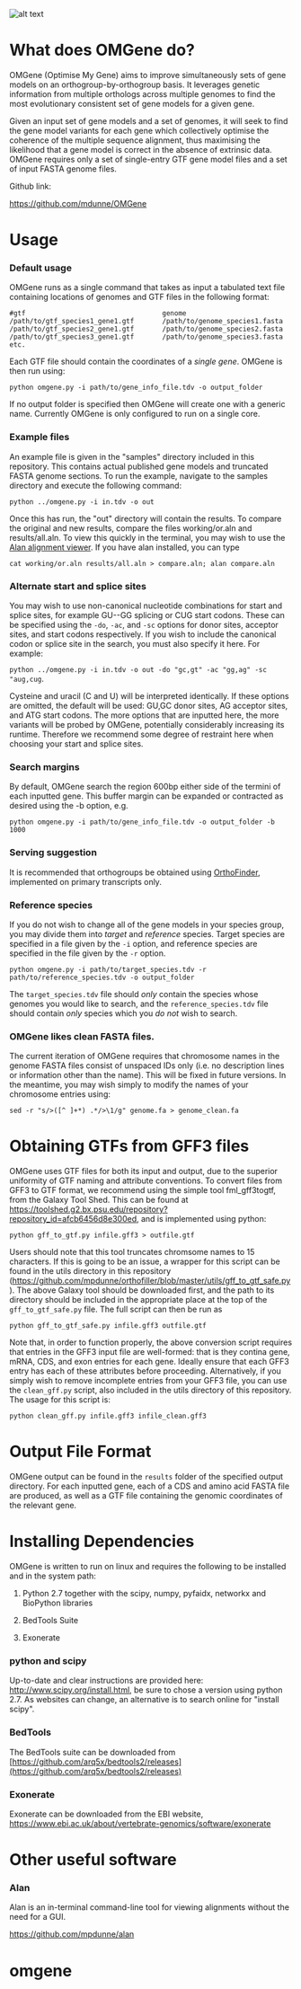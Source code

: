![alt text](http://empede.co.uk/imgrepos/OMGene_head.png? "OMGene logo")

What does OMGene do?
==========
OMGene (Optimise My Gene) aims to improve simultaneously sets of gene models on an orthogroup-by-orthogroup basis. It leverages genetic information from multiple orthologs across multiple genomes to find the most evolutionary consistent set of gene models for a given gene.

Given an input set of gene models and a set of genomes, it will seek to find the gene model variants for each gene which collectively optimise the coherence of the multiple sequence alignment, thus maximising the likelihood that a gene model is correct in the absence of extrinsic data. OMGene requires only a set of single-entry GTF gene model files and a set of input FASTA genome files.

Github link:

https://github.com/mdunne/OMGene


Usage
=====

### Default usage

OMGene runs as a single command that takes as input a tabulated text file containing locations of genomes and GTF files in the following format:

```
#gtf                                  genome
/path/to/gtf_species1_gene1.gtf       /path/to/genome_species1.fasta
/path/to/gtf_species2_gene1.gtf       /path/to/genome_species2.fasta
/path/to/gtf_species3_gene1.gtf       /path/to/genome_species3.fasta
etc.
```

Each GTF file should contain the coordinates of a *single gene*. OMGene is then run using:

`python omgene.py -i path/to/gene_info_file.tdv -o output_folder`

If no output folder is specified then OMGene will create one with a generic name. Currently OMGene is only configured to run on a single core.

### Example files

An example file is given in the "samples" directory included in this repository. This contains actual published gene models and truncated FASTA genome sections. To run the example, navigate to the samples directory and execute the following command:

`python ../omgene.py -i in.tdv -o out`

Once this has run, the "out" directory will contain the results. To compare the original and new results, compare the files working/or.aln and results/all.aln. To view this quickly in the terminal, you may wish to use the [Alan alignment viewer](https://github.com/mpdunne/alan). If you have alan installed, you can type

`cat working/or.aln results/all.aln > compare.aln; alan compare.aln`

### Alternate start and splice sites

You may wish to use non-canonical nucleotide combinations for start and splice sites, for example GU--GG splicing or CUG start codons. These can be specified using the `-do`, `-ac`, and `-sc` options for donor sites, acceptor sites, and start codons respectively. If you wish to include the canonical codon or splice site in the search, you must also specify it here. For example:

`python ../omgene.py -i in.tdv -o out -do "gc,gt" -ac "gg,ag" -sc "aug,cug`.

Cysteine and uracil (C and U) will be interpreted identically. If these options are omitted, the default will be used: GU,GC donor sites, AG acceptor sites, and ATG start codons. The more options that are inputted here, the more variants will be probed by OMGene, potentially considerably increasing its runtime. Therefore we recommend some degree of restraint here when choosing your start and splice sites.


### Search margins

By default, OMGene search the region 600bp either side of the termini of each inputted gene. This buffer margin can be expanded or contracted as desired using the -b option, e.g.

`python omgene.py -i path/to/gene_info_file.tdv -o output_folder -b 1000`

### Serving suggestion

It is recommended that orthogroups be obtained using [OrthoFinder](https://github.com/davidemms/OrthoFinder), implemented on primary transcripts only.

### Reference species

If you do not wish to change all of the gene models in your species group, you may divide them into *target* and *reference* species. Target species are specified in a file given by the `-i` option, and reference species are specified in the file given by the `-r` option.

`python omgene.py -i path/to/target_species.tdv -r path/to/reference_species.tdv -o output_folder`

The `target_species.tdv` file should *only* contain the species whose genomes you would like to search, and the `reference_species.tdv` file should contain *only* species which you *do not* wish to search.

### OMGene likes clean FASTA files.

The current iteration of OMGene requires that chromosome names in the genome FASTA files consist of unspaced IDs only (i.e. no description lines or information other than the name). This will be fixed in future versions. In the meantime, you may wish simply to modify the names of your chromosome entries using:

```
sed -r "s/>([^ ]+*) .*/>\1/g" genome.fa > genome_clean.fa
```

Obtaining GTFs from GFF3 files
==============================
OMGene uses GTF files for both its input and output, due to the superior uniformity of GTF naming and attribute conventions. To convert files from GFF3 to GTF format, we recommend using the simple tool fml_gff3togtf, from the Galaxy Tool Shed. This can be found at https://toolshed.g2.bx.psu.edu/repository?repository_id=afcb6456d8e300ed, and is implemented using python:

```
python gff_to_gtf.py infile.gff3 > outfile.gtf
```

Users should note that this tool truncates chromsome names to 15 characters. If this is going to be an issue, a wrapper for this script can be found in the utils directory in this repository (https://github.com/mpdunne/orthofiller/blob/master/utils/gff_to_gtf_safe.py). The above Galaxy tool should be downloaded first, and the path to its directory should be included in the appropriate place at the top of the `gff_to_gtf_safe.py` file. The full script can then be run as

```
python gff_to_gtf_safe.py infile.gff3 outfile.gtf
```

Note that, in order to function properly, the above conversion script requires that entries in the GFF3 input file are well-formed: that is they contina gene, mRNA, CDS, and exon entries for each gene. Ideally ensure that each GFF3 entry has each of these attributes before proceeding. Alternatively, if you simply wish to remove incomplete entries from your GFF3 file, you can use the `clean_gff.py` script, also included in the utils directory of this repository. The usage for this script is:

```
python clean_gff.py infile.gff3 infile_clean.gff3
```

Output File Format
==================
OMGene output can be found in the `results` folder of the specified output directory. For each inputted gene, each of a CDS and amino acid FASTA file are produced, as well as a GTF file containing the genomic coordinates of the relevant gene.

Installing Dependencies
=======================
OMGene is written to run on linux and requires the following to be installed and in the system path:

1. Python 2.7 together with the scipy, numpy, pyfaidx, networkx and BioPython libraries 

2. BedTools Suite

3. Exonerate

### python and scipy

Up-to-date and clear instructions are provided here: http://www.scipy.org/install.html, be sure to chose a version using python 2.7. As websites can change, an alternative is to search online for "install scipy".

### BedTools

The BedTools suite can be downloaded from [https://github.com/arq5x/bedtools2/releases](https://github.com/arq5x/bedtools2/releases)

### Exonerate

Exonerate can be downloaded from the EBI website, https://www.ebi.ac.uk/about/vertebrate-genomics/software/exonerate


Other useful software
=====================

### Alan

Alan is an in-terminal command-line tool for viewing alignments without the need for a GUI.

https://github.com/mpdunne/alan
# omgene
